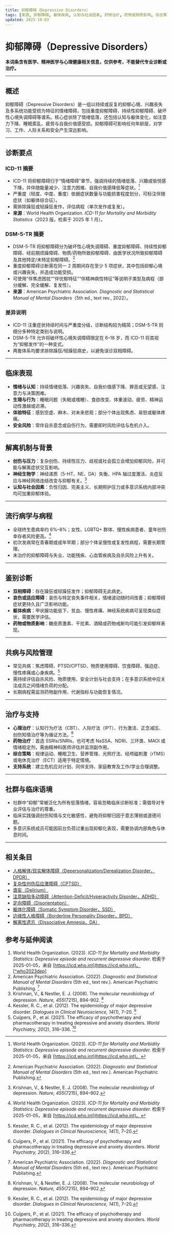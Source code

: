 ```yaml
---
title: 抑郁障碍（Depressive Disorders）
tags: [来源, 抑郁障碍, 躯体疾病, 认知与社会因素, 药物治疗, 药物或物质影响, 综合策略, 诊断与临床]
updated: 2025-10-03
---
```


# 抑郁障碍（Depressive Disorders）

**本词条含有医学、精神医学与心理健康相关信息，仅供参考，不能替代专业诊断或治疗。**

---

## 概述

抑郁障碍（Depressive Disorders）是一组以持续或反复的抑郁心境、兴趣丧失及多系统功能受损为特征的情绪障碍，包括重度抑郁障碍、持续性抑郁障碍、破坏性心境失调障碍等谱系。核心症状除了情绪低落，还包括认知与躯体变化，如注意力下降、睡眠紊乱、疲劳与自我价值感受损。抑郁障碍可影响任何年龄层，对学习、工作、人际关系和安全产生深远影响。

---

## 诊断要点

### ICD-11 摘要

- ICD-11 将抑郁障碍归于“情绪障碍”章节，强调持续的情绪低落、兴趣或愉悦感下降，并伴随能量减少、注意力困难、自我价值感降低等症状。[^who2023dep]
- 严重度（轻度、中度、重度）依据症状数量与功能损害程度划分，可标注伴随症状（如躯体综合征）。
- 需排除躁狂或轻躁狂发作，评估病程（单次发作或复发）。
- **来源**：World Health Organization. *ICD-11 for Mortality and Morbidity Statistics*（2023 版，检索于 2025 年 1 月）。

### DSM-5-TR 摘要

- DSM-5-TR 将抑郁障碍分为破坏性心境失调障碍、重度抑郁障碍、持续性抑郁障碍、经前期烦躁障碍、物质/药物所致抑郁障碍、由医学状况所致抑郁障碍及其他特定/未特定抑郁障碍。[^apa2022]
- 重度抑郁障碍诊断需在同一 2 周期间存在至少 5 项症状，其中包括抑郁心境或兴趣丧失，并造成功能受损。
- 可使用“伴焦虑困扰”“伴忧郁特征”“伴精神病性特征”等说明子类型及病程（部分缓解、完全缓解、复发性）。
- **来源**：American Psychiatric Association. *Diagnostic and Statistical Manual of Mental Disorders*（5th ed., text rev., 2022）。

### 差异说明

- ICD-11 注重症状持续时间与严重度分级，诊断结构较为精简；DSM-5-TR 则细分多种特定类别与说明。
- DSM-5-TR 允许将破坏性心境失调障碍限定在 6–18 岁，而 ICD-11 将其视为“抑郁发作”的一种变式。
- 两套体系均要求排除躁狂/轻躁狂病史，以避免误诊双相障碍。

---

## 临床表现

- **情绪与认知**：持续情绪低落、兴趣丧失、自我价值感下降、罪恶或无望感、注意力与决策困难。
- **生理与行为**：睡眠问题（失眠或嗜睡）、食欲改变、体重波动、疲劳、精神运动性激越或迟滞。
- **体验特征**：感到空虚、麻木、对未来悲观；部分个体出现焦虑、易怒或躯体疼痛。
- **安全风险**：常伴自杀意念或自伤行为，需要即时风险评估与危机介入。

---

## 解离机制与背景

- **创伤与压力**：复杂创伤、持续性压力、歧视或社会孤立会增加抑郁风险，并可能与解离症状交互影响。
- **神经生物学**：神经递质（5-HT、NE、DA）失衡、HPA 轴过度激活、炎症反应与神经网络连结改变与抑郁有关。[^krishnan2008]
- **认知与社会因素**：负性归因、完美主义、长期照护压力或多意识系统内部冲突均可加重抑郁体验。

---

## 流行病学与病程

- 全球终生患病率约 6%–8%；女性、LGBTQ+ 群体、慢性疾病患者、童年创伤幸存者风险更高。[^who2023dep]
- 初次发病常在青春期或成年早期；部分个体呈慢性或复发性病程，需要长期管理。
- 未治疗的抑郁障碍与失业、功能残疾、心血管疾病及自杀风险上升有关。

---

## 鉴别诊断

- **双相障碍**：存在躁狂或轻躁狂发作；抑郁障碍无此病史。
- **哀伤或适应障碍**：哀伤与特定丧失事件相关，情绪波动随时间改善；抑郁障碍症状更持久且广泛影响功能。
- **躯体疾病**：甲状腺功能低下、贫血、慢性疼痛、神经系统疾病可呈现类似症状，需要医学评估。
- **药物或物质影响**：糖皮质激素、干扰素、酒精或药物戒断均可能引发抑郁样表现。

---

## 共病与风险管理

- 常见共病：焦虑障碍、PTSD/CPTSD、物质使用障碍、饮食障碍、强迫症、慢性疼痛或心身疾病。[^kessler2012]
- 需持续评估自杀风险、物质使用、安全计划与社会支持；在多意识系统中应关注成员之间情绪负荷的分配。
- 长期病程需监测药物副作用、代谢指标与功能恢复情况。

---

## 治疗与支持

- **心理治疗**：认知行为疗法（CBT）、人际疗法（IPT）、行为激活、正念减压、创伤知情治疗等为循证方法。[^cuijpers2021]
- **药物治疗**：首选 SSRIs/SNRIs，也可考虑 NaSSA、NDRI、三环类、MAOI 或情绪稳定剂，需由精神科医师评估并监测副作用。
- **综合策略**：规律运动、睡眠卫生、营养管理、光照疗法、经颅磁刺激（rTMS）或电休克治疗（ECT）适用于特定情境。
- **支持系统**：建立危机应对计划、同伴支持、家庭教育及工作/学业合理调整。

---

## 社群与临床语境

- 社群中“抑郁”常被泛化为所有低落情绪，容易忽略临床诊断标准；需倡导对专业评估与治疗的尊重。
- 临床实践强调创伤知情与文化敏感性，避免将抑郁归因于意志薄弱或道德问题。
- 多意识系统成员可能因前台负荷过重出现抑郁化表现，需要协调内部角色与休息时间。

---

## 相关条目

- [人格解体/现实解体障碍（Depersonalization/Derealization Disorder，DPDR）](/entries/Depersonalization-Derealization-Disorder-DPDR.md)
- [复杂性创伤后应激障碍（CPTSD）](/entries/CPTSD.md)
- [谵妄（Delirium）](/entries/Delirium.md)
- [注意缺陷多动障碍（Attention-Deficit/Hyperactivity Disorder，ADHD）](/entries/Attention-Deficit-Hyperactivity-Disorder-ADHD.md)
- [定向障碍（Disorientation）](/entries/Disorientation.md)
- [躯体化障碍（Somatic Symptom Disorder，SSD）](/entries/Somatic-Symptom-Disorder-SSD.md)
- [边缘性人格障碍（Borderline Personality Disorder，BPD）](/entries/Borderline-Personality-Disorder-BPD.md)
- [解离性遗忘（Dissociative Amnesia，DA）](/entries/Dissociative-Amnesia-DA.md)

## 参考与延伸阅读

1. World Health Organization. (2023). *ICD-11 for Mortality and Morbidity Statistics: Depressive episode and recurrent depressive disorder.* 检索于 2025-01-05，来自 [https://icd.who.int](https://icd.who.int)。[^who2023dep]
2. American Psychiatric Association. (2022). *Diagnostic and Statistical Manual of Mental Disorders* (5th ed., text rev.). American Psychiatric Publishing. [^apa2022]
3. Krishnan, V., & Nestler, E. J. (2008). The molecular neurobiology of depression. *Nature, 455*(7215), 894–902. [^krishnan2008]
4. Kessler, R. C., et al. (2012). The epidemiology of major depressive disorder. *Dialogues in Clinical Neuroscience, 14*(1), 7–20. [^kessler2012]
5. Cuijpers, P., et al. (2021). The efficacy of psychotherapy and pharmacotherapy in treating depressive and anxiety disorders. *World Psychiatry, 20*(2), 316–336. [^cuijpers2021]

[^who2023dep]: World Health Organization. (2023). *ICD-11 for Mortality and Morbidity Statistics: Depressive episode and recurrent depressive disorder.* 检索于 2025-01-05，来自 [https://icd.who.int](https://icd.who.int)。
[^apa2022]: American Psychiatric Association. (2022). *Diagnostic and Statistical Manual of Mental Disorders* (5th ed., text rev.). American Psychiatric Publishing.
[^krishnan2008]: Krishnan, V., & Nestler, E. J. (2008). The molecular neurobiology of depression. *Nature, 455*(7215), 894–902.
[^kessler2012]: Kessler, R. C., et al. (2012). The epidemiology of major depressive disorder. *Dialogues in Clinical Neuroscience, 14*(1), 7–20.
[^cuijpers2021]: Cuijpers, P., et al. (2021). The efficacy of psychotherapy and pharmacotherapy in treating depressive and anxiety disorders. *World Psychiatry, 20*(2), 316–336.
